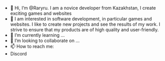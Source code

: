 - 👋 Hi, I’m @Raryru. I am a novice developer from Kazakhstan, I create exciting games and websites
- 👀 I am interested in software development, in particular games and websites. I like to create new projects and see the results of my work. I strive to ensure that my products are of high quality and user-friendly.
- 🌱 I’m currently learning ...
- 💞️ I’m looking to collaborate on ...
- 📫 How to reach me:
- Discord

<!---
Raryru/Raryru is a ✨ special ✨ repository because its `README.md` (this file) appears on your GitHub profile.
You can click the Preview link to take a look at your changes.
--->
